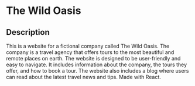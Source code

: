 # The Wild Oasis

## Description

This is a website for a fictional company called The Wild Oasis. The company is a travel agency that offers tours to the most beautiful and remote places on earth. The website is designed to be user-friendly and easy to navigate. It includes information about the company, the tours they offer, and how to book a tour. The website also includes a blog where users can read about the latest travel news and tips. Made with React.

